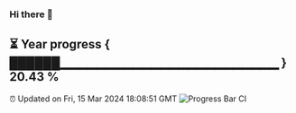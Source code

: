 ### Hi there 👋
⏳ Year progress { ██████▁▁▁▁▁▁▁▁▁▁▁▁▁▁▁▁▁▁▁▁▁▁▁▁ } 20.43 %
---
⏰ Updated on Fri, 15 Mar 2024 18:08:51 GMT
![Progress Bar CI](https://github.com/Moyi321/Moyi321/workflows/Progress%20Bar%20CI/badge.svg)
